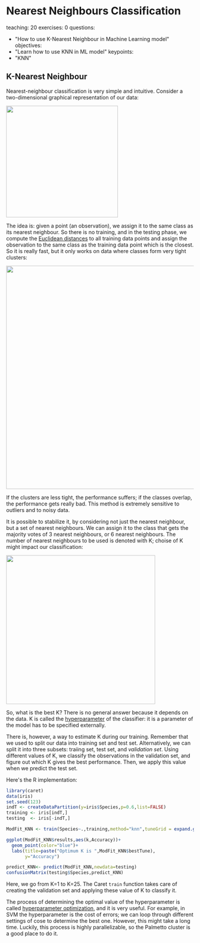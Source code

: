 # Nearest Neighbours Classification

teaching: 20
exercises: 0
questions:
- "How to use K-Nearest Neighbour in Machine Learning model"
objectives:
- "Learn how to use KNN in ML model"
keypoints:
- "KNN"

## K-Nearest Neighbour

Nearest-neighbour classification is very simple and intuitive. Consider a two-dimensional graphical representation of our data:

<img src="../fig/twoclasses.png" width="300" />

The idea is: given a point (an observation), we assign it to the same class as its nearest neighbour. So there is no training, and in the testing phase, we compute the [Euclidean distances](https://en.wikipedia.org/wiki/Euclidean_distance) to all training data points and assign the observation to the same class as the training data point which is the closest. So it is really fast, but it only works on data where classes form very tight clusters:

<img src="https://user-images.githubusercontent.com/43855029/114582045-3d043480-9c4e-11eb-8698-e1c31840401a.png" width="600" />

If the clusters are less tight, the performance suffers; if the classes overlap, the performance gets really bad. This method is extremely sensitive to outliers and to noisy data.

It is possible to stabilize it, by considering not just the nearest neighbour, but a set of nearest neighbours. We can assign it to the class that gets the majority votes of 3 nearest neighbours, or 6 nearest neighbours. The number of nearest neighbours to be used is denoted with K; choise of K might impact our classification:

<img src="https://user-images.githubusercontent.com/43855029/114582162-573e1280-9c4e-11eb-8a17-e0d91a38452e.png" width="400" />

So, what is the best K? There is no general answer because it depends on the data. K is called the [hyperparameter](https://en.wikipedia.org/wiki/Hyperparameter_(machine_learning)) of the classifier: it is a parameter of the model has to be specified externally. 

There is, however, a way to estimate K during our training. Remember that we used to split our data into training set and test set. Alternatively, we can split it into three subsets: traiing set, test set, and *validation set*. Using different values of K, we classify the observations in the validation set, and figure out which K gives the best performance. Then, we apply this value when we predict the test set.

Here's the R implementation:

```r
library(caret)
data(iris)
set.seed(123)
indT <- createDataPartition(y=iris$Species,p=0.6,list=FALSE)
training <- iris[indT,]
testing  <- iris[-indT,]

ModFit_KNN <- train(Species~.,training,method="knn",tuneGrid = expand.grid(k = 1:25))

ggplot(ModFit_KNN$results,aes(k,Accuracy))+
  geom_point(color="blue")+
  labs(title=paste("Optimum K is ",ModFit_KNN$bestTune),
       y="Accuracy")

predict_KNN<- predict(ModFit_KNN,newdata=testing)
confusionMatrix(testing$Species,predict_KNN)
```

Here, we go from K=1 to K=25. The Caret `train` function takes care of creating the validation set and applying these value of K to classify it.

The process of determining the optimal value of the hyperparameter is called [hyperparameter optimization](https://en.wikipedia.org/wiki/Hyperparameter_optimization), and it is very useful. For example, in SVM the hyperparameter is the cost of errors; we can loop through different settings of cose to determine the best one. However, this might take a long time. Luckily, this process is highly parallelizable, so the Palmetto cluster is a good place to do it.

